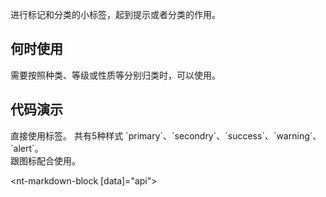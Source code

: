 进行标记和分类的小标签，起到提示或者分类的作用。

## 何时使用

需要按照种类、等级或性质等分别归类时，可以使用。

## 代码演示

<div class="grid-x grid-margin-x">
  <div class="medium-6 large-6 cell">
    <nt-example>
      <nt-example-showcase>
        <example-label-basic></example-label-basic>
      </nt-example-showcase>
      <nt-example-legend title="基本用法">
        直接使用标签。
      </nt-example-legend>
      <nt-example-code [code]="basicCode"></nt-example-code>
    </nt-example>
    <nt-example>
      <nt-example-showcase>
        <example-label-colors></example-label-colors>
      </nt-example-showcase>
      <nt-example-legend title="样式设置">
        共有5种样式 `primary`、`secondry`、`success`、`warning`、`alert`。
      </nt-example-legend>
      <nt-example-code [code]="colorsCode"></nt-example-code>
    </nt-example>
  </div>
  <div class="medium-6 large-6 cell">
    <nt-example>
      <nt-example-showcase>
        <example-label-icon></example-label-icon>
      </nt-example-showcase>
      <nt-example-legend title="使用图标">
        跟图标配合使用。
      </nt-example-legend>
      <nt-example-code [code]="iconCode"></nt-example-code>
    </nt-example>
  </div>
</div>

<nt-markdown-block [data]="api"></nt-markdown-block>
